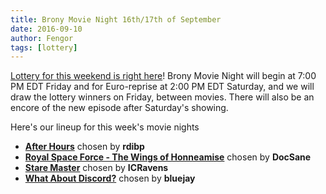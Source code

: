 ```yaml
---
title: Brony Movie Night 16th/17th of September
date: 2016-09-10
author: Fengor
tags: [lottery]
---
```

[Lottery for this weekend is right here][lotto]! Brony Movie Night will begin at 7:00 PM EDT Friday and for Euro-reprise at 2:00 PM EDT Saturday, and we will draw the lottery winners on Friday, between movies. There will also be an encore of the new episode after Saturday's showing.

Here's our lineup for this week's movie nights

 - **[After Hours][m1]** chosen by **rdibp**
 - **[Royal Space Force - The Wings of Honneamise][m2]** chosen by **DocSane**
 - **[Stare Master][p1]** chosen by **ICRavens**
 - **[What About Discord?][p2]** chosen by **bluejay**
  
[m1]: http://www.imdb.com/title/tt0088680/
[m2]: http://www.imdb.com/title/tt0093207/
[p1]: http://www.imdb.com/title/tt1850771/
[p2]: http://www.imdb.com/title/tt4534338/
[lotto]: https://bronystate.typeform.com/to/UAR8sA

